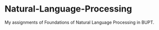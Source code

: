 # Natural-Language-Processing
My assignments of Foundations of Natural Language Processing in BUPT.
